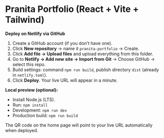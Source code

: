 # Pranita Portfolio (React + Vite + Tailwind)

**Deploy on Netlify via GitHub**

1. Create a GitHub account (if you don't have one).
2. Click **New repository** → name it `pranita-portfolio` → Create.
3. Click **Add file → Upload files** and upload everything from this folder.
4. Go to **Netlify → Add new site → Import from Git** → Choose GitHub → select this repo.
5. Build settings: command `npm run build`, publish directory `dist` (already in `netlify.toml`).
6. Click **Deploy**. Your live URL will appear in a minute.

**Local preview (optional):**
- Install Node.js (LTS).
- Run: `npm install`
- Development: `npm run dev`
- Production build: `npm run build`

The QR code on the home page will point to your live URL automatically when deployed.
